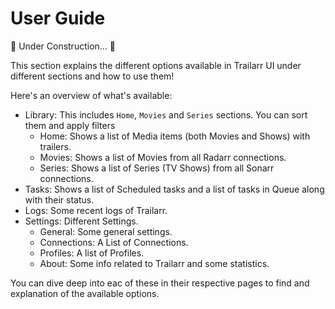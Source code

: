 # User Guide
🚧 Under Construction... 🚧

This section explains the different options available in Trailarr UI under different sections and how to use them!

Here's an overview of what's available:

- Library: This includes `Home`, `Movies` and `Series` sections. You can sort them and apply filters
    - Home: Shows a list of Media items (both Movies and Shows) with trailers.
    - Movies: Shows a list of Movies from all Radarr connections.
    - Series: Shows a list of Series (TV Shows) from all Sonarr connections.
- Tasks: Shows a list of Scheduled tasks and a list of tasks in Queue along with their status.
- Logs: Some recent logs of Trailarr.
- Settings: Different Settings.
    - General: Some general settings.
    - Connections: A List of Connections.
    - Profiles: A list of Profiles.
    - About: Some info related to Trailarr and some statistics.


You can dive deep into eac of these in their respective pages to find and explanation of the available options.